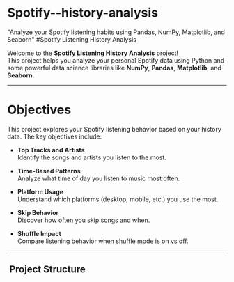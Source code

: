 # Spotify--history-analysis
"Analyze your Spotify listening habits using Pandas, NumPy, Matplotlib, and Seaborn"
#Spotify Listening History Analysis

Welcome to the **Spotify Listening History Analysis** project!  
This project helps you analyze your personal Spotify data using Python and some powerful data science libraries like **NumPy**, **Pandas**, **Matplotlib**, and **Seaborn**.

---

# Objectives

This project explores your Spotify listening behavior based on your history data. The key objectives include:

- **Top Tracks and Artists**  
  Identify the songs and artists you listen to the most.

-  **Time-Based Patterns**  
  Analyze what time of day you listen to music most often.

-  **Platform Usage**  
  Understand which platforms (desktop, mobile, etc.) you use the most.

-  **Skip Behavior**  
  Discover how often you skip songs and when.

- **Shuffle Impact**  
  Compare listening behavior when shuffle mode is on vs off.

---

## ️ Project Structure

